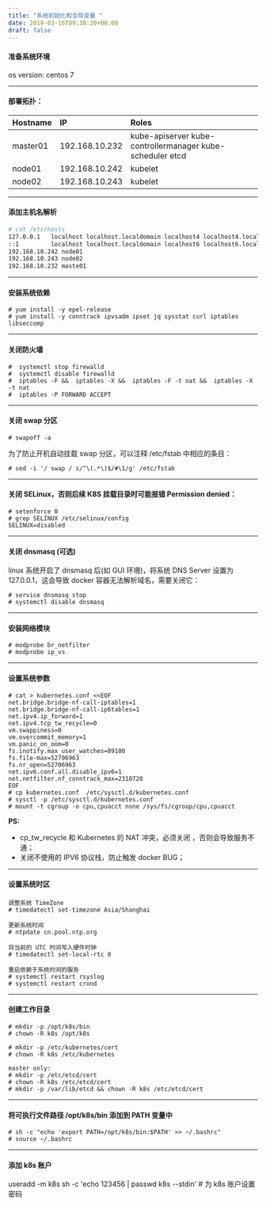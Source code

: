 ```yaml
---
title: "系统初始化和全局变量 "
date: 2019-03-16T09:38:20+08:00
draft: false
---
```


#### 准备系统环境  
os version: centos 7

----  

#### 部署拓扑：

| Hostname  | IP | Roles |
| :------------- | :------------- | :------------- |
| master01  | 192.168.10.232  | kube-apiserver kube-controllermanager kube-scheduler etcd |
| node01  | 192.168.10.242  | kubelet |
| node02  | 192.168.10.243  | kubelet |

-----

#### 添加主机名解析
```bash
# cat /etc/hosts
127.0.0.1   localhost localhost.localdomain localhost4 localhost4.localdomain4
::1         localhost localhost.localdomain localhost6 localhost6.localdomain6
192.168.10.242 node01
192.168.10.243 node02
192.168.10.232 maste01
```
----
#### 安装系统依赖
```
# yum install -y epel-release
# yum install -y conntrack ipvsadm ipset jq sysstat curl iptables libseccomp
```
-----
#### 关闭防火墙  
```
#  systemctl stop firewalld
#  systemctl disable firewalld
#  iptables -F &&  iptables -X &&  iptables -F -t nat &&  iptables -X -t nat
#  iptables -P FORWARD ACCEPT
```
----
#### 关闭 swap 分区
```
# swapoff -a
```
为了防止开机自动挂载 swap 分区，可以注释 /etc/fstab 中相应的条目：
````
# sed -i '/ swap / s/^\(.*\)$/#\1/g' /etc/fstab
````
-----
#### 关闭 SELinux，否则后续 K8S 挂载目录时可能报错 Permission denied：
```
# setenforce 0
# grep SELINUX /etc/selinux/config
SELINUX=disabled
```
-----
#### 关闭 dnsmasq (可选)
linux 系统开启了 dnsmasq 后(如 GUI 环境)，将系统 DNS Server 设置为 127.0.0.1，这会导致 docker 容器无法解析域名，需要关闭它：
```
# service dnsmasq stop
# systemctl disable dnsmasq
```
-----
#### 安装网络模块
```
# modprobe br_netfilter
# modprobe ip_vs
```
-----
#### 设置系统参数
```
# cat > kubernetes.conf <<EOF
net.bridge.bridge-nf-call-iptables=1
net.bridge.bridge-nf-call-ip6tables=1
net.ipv4.ip_forward=1
net.ipv4.tcp_tw_recycle=0
vm.swappiness=0
vm.overcommit_memory=1
vm.panic_on_oom=0
fs.inotify.max_user_watches=89100
fs.file-max=52706963
fs.nr_open=52706963
net.ipv6.conf.all.disable_ipv6=1
net.netfilter.nf_conntrack_max=2310720
EOF
# cp kubernetes.conf  /etc/sysctl.d/kubernetes.conf
# sysctl -p /etc/sysctl.d/kubernetes.conf
# mount -t cgroup -o cpu,cpuacct none /sys/fs/cgroup/cpu,cpuacct
```
**PS:**  

- cp_tw_recycle 和 Kubernetes 的 NAT 冲突，必须关闭 ，否则会导致服务不通；  
- 关闭不使用的 IPV6 协议栈，防止触发 docker BUG；
------
#### 设置系统时区
```
调整系统 TimeZone
# timedatectl set-timezone Asia/Shanghai

更新系统时间
# ntpdate cn.pool.ntp.org

将当前的 UTC 时间写入硬件时钟
# timedatectl set-local-rtc 0

重启依赖于系统时间的服务
# systemctl restart rsyslog
# systemctl restart crond
```
-----
#### 创建工作目录
```
# mkdir -p /opt/k8s/bin
# chown -R k8s /opt/k8s

# mkdir -p /etc/kubernetes/cert
# chown -R k8s /etc/kubernetes

master only:
# mkdir -p /etc/etcd/cert
# chown -R k8s /etc/etcd/cert
# mkdir -p /var/lib/etcd && chown -R k8s /etc/etcd/cert
```
-----
#### 将可执行文件路径 /opt/k8s/bin 添加到 PATH 变量中
```
# sh -c "echo 'export PATH=/opt/k8s/bin:$PATH' >> ~/.bashrc"
# source ~/.bashrc
```
-----
#### 添加 k8s 账户
useradd -m k8s
sh -c 'echo 123456 | passwd k8s --stdin' # 为 k8s 账户设置密码
